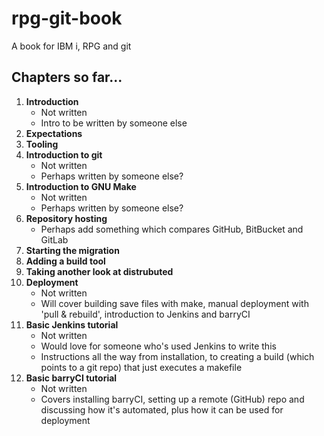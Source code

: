 # rpg-git-book

A book for IBM i, RPG and git

## Chapters so far...

1. **Introduction**
   * Not written
   * Intro to be written by someone else
2. **Expectations**
3. **Tooling**
4. **Introduction to git**
   * Not written
   * Perhaps written by someone else?
5. **Introduction to GNU Make**
   * Not written
   * Perhaps written by someone else?
6. **Repository hosting**
   * Perhaps add something which compares GitHub, BitBucket and GitLab
7. **Starting the migration**
8. **Adding a build tool**
9. **Taking another look at distrubuted**
10. **Deployment** 
    * Not written
    * Will cover building save files with make, manual deployment with 'pull & rebuild', introduction to Jenkins and barryCI
11. **Basic Jenkins tutorial** 
    * Not written
    * Would love for someone who's used Jenkins to write this
    * Instructions all the way from installation, to creating a build (which points to a git repo) that just executes a makefile
12. **Basic barryCI tutorial** 
    * Not written
    * Covers installing barryCI, setting up a remote (GitHub) repo and discussing how it's automated, plus how it can be used for deployment
